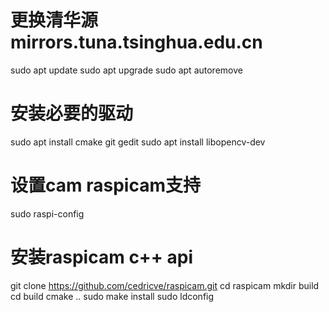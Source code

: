 # 更换清华源 mirrors.tuna.tsinghua.edu.cn
sudo apt update
sudo apt upgrade
sudo apt autoremove

# 安装必要的驱动
sudo apt install cmake git gedit
sudo apt install libopencv-dev

# 设置cam raspicam支持
sudo raspi-config

# 安装raspicam c++ api
git clone https://github.com/cedricve/raspicam.git
cd raspicam
mkdir build
cd build
cmake ..
sudo make install
sudo ldconfig

